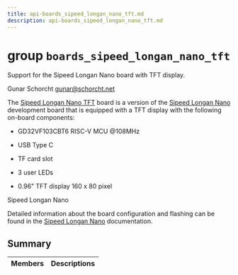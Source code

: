 ```yaml
---
title: api-boards_sipeed_longan_nano_tft.md
description: api-boards_sipeed_longan_nano_tft.md
---
```

# group `boards_sipeed_longan_nano_tft` 

Support for the Sipeed Longan Nano board with TFT display.

Gunar Schorcht [gunar@schorcht.net](mailto:gunar@schorcht.net)

The [Sipeed Longan Nano TFT](https://longan.sipeed.com/en) board is a version of the [Sipeed Longan Nano](#group__boards__sipeed__longan__nano_1sipeed_longan_nano) development board that is equipped with a TFT display with the following on-board components:

* GD32VF103CBT6 RISC-V MCU @108MHz

* USB Type C

* TF card slot

* 3 user LEDs

* 0.96" TFT display 160 x 80 pixel

Sipeed Longan Nano

Detailed information about the board configuration and flashing can be found in the [Sipeed Longan Nano](#group__boards__sipeed__longan__nano_1sipeed_longan_nano) documentation.

## Summary

 Members                        | Descriptions                                
--------------------------------|---------------------------------------------


